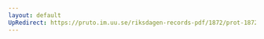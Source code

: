 ```yaml
---
layout: default
UpRedirect: https://pruto.im.uu.se/riksdagen-records-pdf/1872/prot-1872--ak--507/prot-1872--ak--507_004.pdf
---
```

